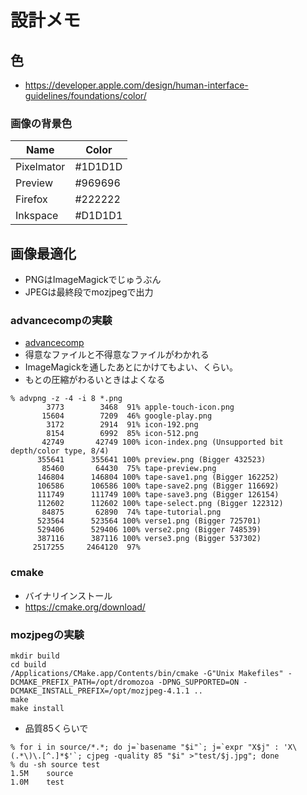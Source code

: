 # 設計メモ

## 色

- https://developer.apple.com/design/human-interface-guidelines/foundations/color/

### 画像の背景色

| Name       | Color   |
|------------|---------|
| Pixelmator | #1D1D1D |
| Preview    | #969696 |
| Firefox    | #222222 |
| Inkspace   | #D1D1D1 |

## 画像最適化

- PNGはImageMagickでじゅうぶん
- JPEGは最終段でmozjpegで出力

### advancecompの実験

- [advancecomp](https://www.advancemame.it/)
- 得意なファイルと不得意なファイルがわかれる
- ImageMagickを通したあとにかけてもよい、くらい。
- もとの圧縮がわるいときはよくなる

```
% advpng -z -4 -i 8 *.png
        3773        3468  91% apple-touch-icon.png
       15604        7209  46% google-play.png
        3172        2914  91% icon-192.png
        8154        6992  85% icon-512.png
       42749       42749 100% icon-index.png (Unsupported bit depth/color type, 8/4)
      355641      355641 100% preview.png (Bigger 432523)
       85460       64430  75% tape-preview.png
      146804      146804 100% tape-save1.png (Bigger 162252)
      106586      106586 100% tape-save2.png (Bigger 116692)
      111749      111749 100% tape-save3.png (Bigger 126154)
      112602      112602 100% tape-select.png (Bigger 122312)
       84875       62890  74% tape-tutorial.png
      523564      523564 100% verse1.png (Bigger 725701)
      529406      529406 100% verse2.png (Bigger 748539)
      387116      387116 100% verse3.png (Bigger 537302)
     2517255     2464120  97%
```

### cmake

- バイナリインストール
- https://cmake.org/download/

### mozjpegの実験

```
mkdir build
cd build
/Applications/CMake.app/Contents/bin/cmake -G"Unix Makefiles" -DCMAKE_PREFIX_PATH=/opt/dromozoa -DPNG_SUPPORTED=ON -DCMAKE_INSTALL_PREFIX=/opt/mozjpeg-4.1.1 ..
make
make install
```

- 品質85くらいで

```
% for i in source/*.*; do j=`basename "$i"`; j=`expr "X$j" : 'X\(.*\)\.[^.]*$'`; cjpeg -quality 85 "$i" >"test/$j.jpg"; done
% du -sh source test
1.5M	source
1.0M	test
```

